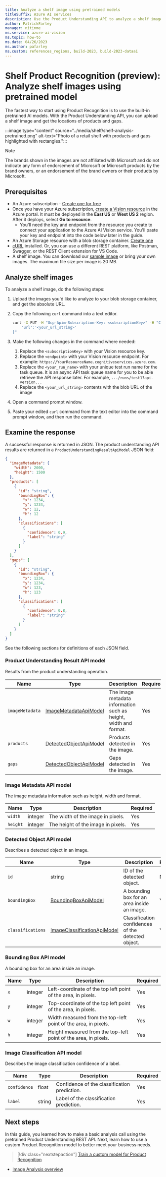 ```yaml
---
title: Analyze a shelf image using pretrained models
titleSuffix: Azure AI services
description: Use the Product Understanding API to analyze a shelf image and receive rich product data.
author: PatrickFarley
manager: nitinme
ms.service: azure-ai-vision
ms.topic: how-to
ms.date: 04/26/2023
ms.author: pafarley
ms.custom: references_regions, build-2023, build-2023-dataai
---
```


# Shelf Product Recognition (preview): Analyze shelf images using pretrained model

The fastest way to start using Product Recognition is to use the built-in pretrained AI models. With the Product Understanding API, you can upload a shelf image and get the locations of products and gaps.

:::image type="content" source="../media/shelf/shelf-analysis-pretrained.png" alt-text="Photo of a retail shelf with products and gaps highlighted with rectangles.":::

> [!NOTE]
> The brands shown in the images are not affiliated with Microsoft and do not indicate any form of endorsement of Microsoft or Microsoft products by the brand owners, or an endorsement of the brand owners or their products by Microsoft.

## Prerequisites
* An Azure subscription - [Create one for free](https://azure.microsoft.com/free/cognitive-services/) 
* Once you have your Azure subscription, <a href="https://portal.azure.com/#create/Microsoft.CognitiveServicesComputerVision"  title="create a Vision resource"  target="_blank">create a Vision resource</a> in the Azure portal. It must be deployed in the **East US** or **West US 2** region. After it deploys, select **Go to resource**.
  * You'll need the key and endpoint from the resource you create to connect your application to the Azure AI Vision service. You'll paste your key and endpoint into the code below later in the guide.
* An Azure Storage resource with a blob storage container. [Create one](/azure/storage/common/storage-account-create?tabs=azure-portal)
* [cURL](https://curl.haxx.se/) installed. Or, you can use a different REST platform, like Postman, Swagger, or the REST Client extension for VS Code.
* A shelf image. You can download our [sample image](https://github.com/Azure-Samples/cognitive-services-sample-data-files/blob/master/ComputerVision/shelf-analysis/shelf.png) or bring your own images. The maximum file size per image is 20 MB.

## Analyze shelf images

To analyze a shelf image, do the following steps:

1. Upload the images you'd like to analyze to your blob storage container, and get the absolute URL.
1. Copy the following `curl` command into a text editor.

    ```bash
    curl -X PUT -H "Ocp-Apim-Subscription-Key: <subscriptionKey>" -H "Content-Type: application/json" "https://<endpoint>/computervision/productrecognition/ms-pretrained-product-detection/runs/<your_run_name>?api-version=2023-04-01-preview" -d "{
        'url':'<your_url_string>'
    }"
    ```
1. Make the following changes in the command where needed:
    1. Replace the `<subscriptionKey>` with your Vision resource key.
    1. Replace the `<endpoint>` with your Vision resource endpoint. For example: `https://YourResourceName.cognitiveservices.azure.com`.
    2. Replace the `<your_run_name>` with your unique test run name for the task queue. It is an async API task queue name for you to be able retrieve the API response later. For example, `.../runs/test1?api-version...`
    1. Replace the `<your_url_string>` contents with the blob URL of the image
1. Open a command prompt window.
1. Paste your edited `curl` command from the text editor into the command prompt window, and then run the command.


## Examine the response

A successful response is returned in JSON. The product understanding API results are returned in a `ProductUnderstandingResultApiModel` JSON field:

```json
{
  "imageMetadata": {
    "width": 2000,
    "height": 1500
  },
  "products": [
    {
      "id": "string",
      "boundingBox": {
        "x": 1234,
        "y": 1234,
        "w": 12,
        "h": 12
      },
      "classifications": [
        {
          "confidence": 0.9,
          "label": "string"
        }
      ]
    }
  ],
  "gaps": [
    {
      "id": "string",
      "boundingBox": {
        "x": 1234,
        "y": 1234,
        "w": 123,
        "h": 123
      },
      "classifications": [
        {
          "confidence": 0.8,
          "label": "string"
        }
      ]
    }
  ]
}
```

See the following sections for definitions of each JSON field.

### Product Understanding Result API model

Results from the product understanding operation.

| Name | Type | Description | Required |
| ---- | ---- | ----------- | -------- |
| `imageMetadata` | [ImageMetadataApiModel](#image-metadata-api-model) | The image metadata information such as height, width and format. | Yes |
| `products` |[DetectedObjectApiModel](#detected-object-api-model) | Products detected in the image. | Yes |
| `gaps` | [DetectedObjectApiModel](#detected-object-api-model) | Gaps detected in the image. | Yes |

### Image Metadata API model

The image metadata information such as height, width and format.

| Name | Type | Description | Required |
| ---- | ---- | ----------- | -------- |
| `width` | integer | The width of the image in pixels. | Yes |
| `height` | integer | The height of the image in pixels. | Yes |

### Detected Object API model

Describes a detected object in an image.

| Name | Type | Description | Required |
| ---- | ---- | ----------- | -------- |
| `id` | string | ID of the detected object. | No |
| `boundingBox` | [BoundingBoxApiModel](#bounding-box-api-model) | A bounding box for an area inside an image. | Yes |
| `classifications` | [ImageClassificationApiModel](#image-classification-api-model) | Classification confidences of the detected object. | Yes |

### Bounding Box API model

A bounding box for an area inside an image.

| Name | Type | Description | Required |
| ---- | ---- | ----------- | -------- |
| `x` | integer | Left-coordinate of the top left point of the area, in pixels. | Yes |
| `y` | integer | Top-coordinate of the top left point of the area, in pixels. | Yes |
| `w` | integer | Width measured from the top-left point of the area, in pixels. | Yes |
| `h` | integer | Height measured from the top-left point of the area, in pixels. | Yes |

### Image Classification API model

Describes the image classification confidence of a label.

| Name | Type | Description | Required |
| ---- | ---- | ----------- | -------- |
| `confidence` | float | Confidence of the classification prediction. | Yes |
| `label` | string | Label of the classification prediction. | Yes |

## Next steps

In this guide, you learned how to make a basic analysis call using the pretrained Product Understanding REST API. Next, learn how to use a custom Product Recognition model to better meet your business needs.

> [!div class="nextstepaction"]
> [Train a custom model for Product Recognition](../how-to/shelf-model-customization.md)

* [Image Analysis overview](../overview-image-analysis.md)
